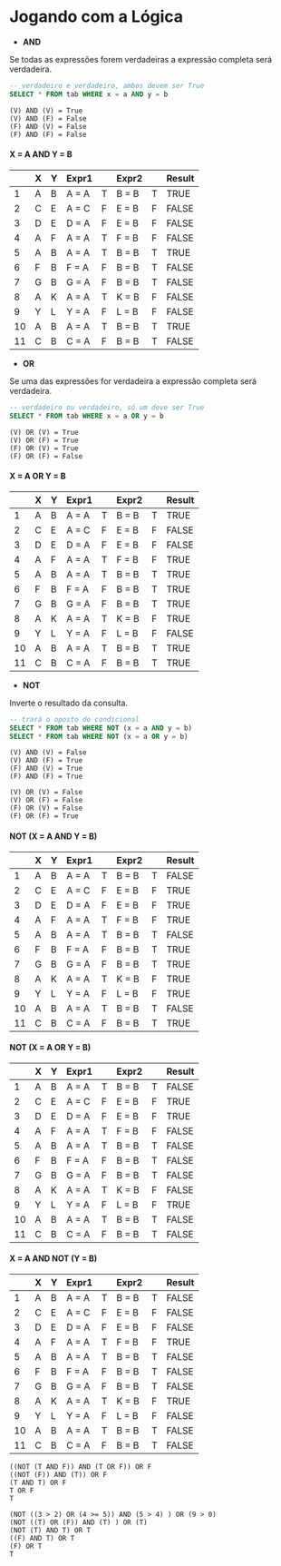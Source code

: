 # Jogando com a Lógica

- **AND**

Se todas as expressões forem verdadeiras a expressão completa será verdadeira.

```sql
-- verdadeiro e verdadeiro, ambos devem ser True
SELECT * FROM tab WHERE x = a AND y = b 
```

```
(V) AND (V) = True
(V) AND (F) = False
(F) AND (V) = False
(F) AND (F) = False
```

#### X = A AND Y = B

|     | X   | Y   | Expr1 |     | Expr2 |     | Result |
| --- | --- | --- | ----- | --- | ----- | --- | ------ |
| 1   | A   | B   | A = A | T   | B = B | T   | TRUE   |
| 2   | C   | E   | A = C | F   | E = B | F   | FALSE  |
| 3   | D   | E   | D = A | F   | E = B | F   | FALSE  |
| 4   | A   | F   | A = A | T   | F = B | F   | FALSE  |
| 5   | A   | B   | A = A | T   | B = B | T   | TRUE   |
| 6   | F   | B   | F = A | F   | B = B | T   | FALSE  |
| 7   | G   | B   | G = A | F   | B = B | T   | FALSE  |
| 8   | A   | K   | A = A | T   | K = B | F   | FALSE  |
| 9   | Y   | L   | Y = A | F   | L = B | F   | FALSE  |
| 10  | A   | B   | A = A | T   | B = B | T   | TRUE   |
| 11  | C   | B   | C = A | F   | B = B | T   | FALSE  |

- **OR**

Se uma das expressões for verdadeira a expressão completa será verdadeira.

```sql
-- verdadeiro ou verdadeiro, só um deve ser True
SELECT * FROM tab WHERE x = a OR y = b
```

```
(V) OR (V) = True
(V) OR (F) = True
(F) OR (V) = True
(F) OR (F) = False
```

#### X = A OR Y = B

|     | X   | Y   | Expr1 |     | Expr2 |     | Result |
| --- | --- | --- | ----- | --- | ----- | --- | ------ |
| 1   | A   | B   | A = A | T   | B = B | T   | TRUE   |
| 2   | C   | E   | A = C | F   | E = B | F   | FALSE  |
| 3   | D   | E   | D = A | F   | E = B | F   | FALSE  |
| 4   | A   | F   | A = A | T   | F = B | F   | TRUE   |
| 5   | A   | B   | A = A | T   | B = B | T   | TRUE   |
| 6   | F   | B   | F = A | F   | B = B | T   | TRUE   |
| 7   | G   | B   | G = A | F   | B = B | T   | TRUE   |
| 8   | A   | K   | A = A | T   | K = B | F   | TRUE   |
| 9   | Y   | L   | Y = A | F   | L = B | F   | FALSE  |
| 10  | A   | B   | A = A | T   | B = B | T   | TRUE   |
| 11  | C   | B   | C = A | F   | B = B | T   | TRUE   |

- **NOT**

Inverte o resultado da consulta.

```sql
-- trará o oposto do condicional
SELECT * FROM tab WHERE NOT (x = a AND y = b)
SELECT * FROM tab WHERE NOT (x = a OR y = b)
```

```
(V) AND (V) = False
(V) AND (F) = True
(F) AND (V) = True
(F) AND (F) = True
```

```
(V) OR (V) = False
(V) OR (F) = False
(F) OR (V) = False
(F) OR (F) = True
```

#### NOT (X = A AND Y = B)

|     | X   | Y   | Expr1 |     | Expr2 |     | Result |
| --- | --- | --- | ----- | --- | ----- | --- | ------ |
| 1   | A   | B   | A = A | T   | B = B | T   | FALSE  |
| 2   | C   | E   | A = C | F   | E = B | F   | TRUE   |
| 3   | D   | E   | D = A | F   | E = B | F   | TRUE   |
| 4   | A   | F   | A = A | T   | F = B | F   | TRUE   |
| 5   | A   | B   | A = A | T   | B = B | T   | FALSE  |
| 6   | F   | B   | F = A | F   | B = B | T   | TRUE   |
| 7   | G   | B   | G = A | F   | B = B | T   | TRUE   |
| 8   | A   | K   | A = A | T   | K = B | F   | TRUE   |
| 9   | Y   | L   | Y = A | F   | L = B | F   | TRUE   |
| 10  | A   | B   | A = A | T   | B = B | T   | FALSE  |
| 11  | C   | B   | C = A | F   | B = B | T   | TRUE   |

#### NOT (X = A OR Y = B)

|     | X   | Y   | Expr1 |     | Expr2 |     | Result |
| --- | --- | --- | ----- | --- | ----- | --- | ------ |
| 1   | A   | B   | A = A | T   | B = B | T   | FALSE  |
| 2   | C   | E   | A = C | F   | E = B | F   | TRUE   |
| 3   | D   | E   | D = A | F   | E = B | F   | TRUE   |
| 4   | A   | F   | A = A | T   | F = B | F   | FALSE  |
| 5   | A   | B   | A = A | T   | B = B | T   | FALSE  |
| 6   | F   | B   | F = A | F   | B = B | T   | FALSE  |
| 7   | G   | B   | G = A | F   | B = B | T   | FALSE  |
| 8   | A   | K   | A = A | T   | K = B | F   | FALSE  |
| 9   | Y   | L   | Y = A | F   | L = B | F   | TRUE   |
| 10  | A   | B   | A = A | T   | B = B | T   | FALSE  |
| 11  | C   | B   | C = A | F   | B = B | T   | FALSE  |

#### X = A AND NOT (Y = B)

|     | X   | Y   | Expr1 |     | Expr2 |     | Result |
| --- | --- | --- | ----- | --- | ----- | --- | ------ |
| 1   | A   | B   | A = A | T   | B = B | T   | FALSE  |
| 2   | C   | E   | A = C | F   | E = B | F   | FALSE  |
| 3   | D   | E   | D = A | F   | E = B | F   | FALSE  |
| 4   | A   | F   | A = A | T   | F = B | F   | TRUE   |
| 5   | A   | B   | A = A | T   | B = B | T   | FALSE  |
| 6   | F   | B   | F = A | F   | B = B | T   | FALSE  |
| 7   | G   | B   | G = A | F   | B = B | T   | FALSE  |
| 8   | A   | K   | A = A | T   | K = B | F   | TRUE   |
| 9   | Y   | L   | Y = A | F   | L = B | F   | FALSE  |
| 10  | A   | B   | A = A | T   | B = B | T   | FALSE  |
| 11  | C   | B   | C = A | F   | B = B | T   | FALSE  |

```
((NOT (T AND F)) AND (T OR F)) OR F
((NOT (F)) AND (T)) OR F
(T AND T) OR F
T OR F
T
```

```
(NOT ((3 > 2) OR (4 >= 5)) AND (5 > 4) ) OR (9 > 0)
(NOT ((T) OR (F)) AND (T) ) OR (T)
(NOT (T) AND T) OR T
((F) AND T) OR T
(F) OR T
T
```